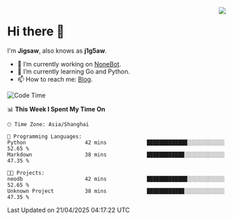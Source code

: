 <a href="#">
  <img align="right" src="https://github-readme-stats.vercel.app/api?username=j1g5awi&count_private=true&show_icons=true&title_color=80070B&text_color=B3B3B3&bg_color=212121&icon_color=80070B" />
</a>

# Hi there 👋

I'm **Jigsaw**, also knows as **j1g5aw**.

- 🔭 I’m currently working on [NoneBot](https://github.com/nonebot).
- 🌱 I’m currently learning Go and Python.
- 📫 How to reach me: [Blog](https://blog.maddestroyer.xyz/).

<!--START_SECTION:waka-->
![Code Time](http://img.shields.io/badge/Code%20Time-1%2C878%20hrs%2027%20mins-blue)

📊 **This Week I Spent My Time On** 

```text
🕑︎ Time Zone: Asia/Shanghai

💬 Programming Languages: 
Python                   42 mins             █████████████░░░░░░░░░░░░   52.65 % 
Markdown                 38 mins             ████████████░░░░░░░░░░░░░   47.35 % 

🐱‍💻 Projects: 
neodb                    42 mins             █████████████░░░░░░░░░░░░   52.65 % 
Unknown Project          38 mins             ████████████░░░░░░░░░░░░░   47.35 % 
```


 Last Updated on 21/04/2025 04:17:22 UTC
<!--END_SECTION:waka-->
